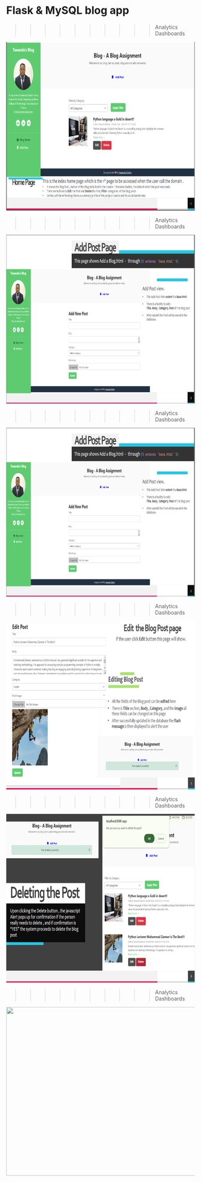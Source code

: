 # Flask & MySQL blog app



 
 >>>>>>>>>> Analytics Dashboards
<img src="static/assets/images/1.png "  width="800" height="450">

>>>>>>>>>> Analytics Dashboards
<img src="static/assets/images/2.png "  width="800" height="450">

>>>>>>>>>> Analytics Dashboards
<img src="static/assets/images/2.png "  width="800" height="450">

>>>>>>>>>> Analytics Dashboards
<img src="static/assets/images/4.png "  width="800" height="450">

>>>>>>>>>> Analytics Dashboards
<img src="static/assets/images/5.png "  width="800" height="450">

>>>>>>>>>> Analytics Dashboards
<img src="static/assets/images/6.png "  width="800" height="450">

